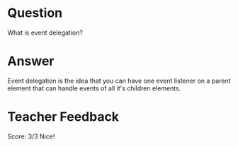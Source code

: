 # Question

What is event delegation?

# Answer

Event delegation is the idea that you can have one event listener on a parent element that can handle events of all it's children elements.

# Teacher Feedback

Score: 3/3
Nice!
